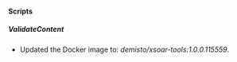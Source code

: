 
#### Scripts

##### ValidateContent


- Updated the Docker image to: *demisto/xsoar-tools:1.0.0.115559*.

